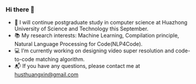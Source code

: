 ### Hi there 👋

<!--
**isHuangXin/isHuangXin** is a ✨ _special_ ✨ repository because its `README.md` (this file) appears on your GitHub profile.

Here are some ideas to get you started:

- 🔭 I’m currently working on ...
- 🌱 I’m currently learning ...
- 👯 I’m looking to collaborate on ...
- 🤔 I’m looking for help with ...
- 💬 Ask me about ...
- 📫 How to reach me: ...
- 😄 Pronouns: ...
- ⚡ Fun fact: ...
-->

- 🍊 I will continue postgraduate study in computer science at Huazhong University of Science and Technology this September.
- 📚 My research interests: Machine Learning, Compilation principle, Natural Language Processing for Code(NLP4Code).
- 💻 I’m currently working on designing video super resolution and code-to-code matching algorithm.
- 📬 If you have any questions, please contact me at husthuangxin@gmail.com
